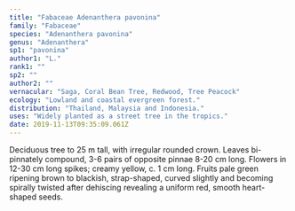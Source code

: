 ```yaml
---
title: "Fabaceae Adenanthera pavonina"
family: "Fabaceae"
species: "Adenanthera pavonina"
genus: "Adenanthera"
sp1: "pavonina"
author1: "L."
rank1: ""
sp2: ""
author2: ""
vernacular: "Saga, Coral Bean Tree, Redwood, Tree Peacock"
ecology: "Lowland and coastal evergreen forest."
distribution: "Thailand, Malaysia and Indonesia."
uses: "Widely planted as a street tree in the tropics."
date: 2019-11-13T09:35:09.061Z
---
```

Deciduous tree to 25 m tall, with irregular rounded crown. Leaves bi-pinnately compound, 3-6 pairs of opposite pinnae 8-20 cm long. Flowers in 12-30 cm long spikes; creamy yellow, c. 1 cm long. Fruits pale green ripening brown to blackish, strap-shaped, curved slightly and becoming spirally twisted after dehiscing revealing a uniform red, smooth heart-shaped seeds.